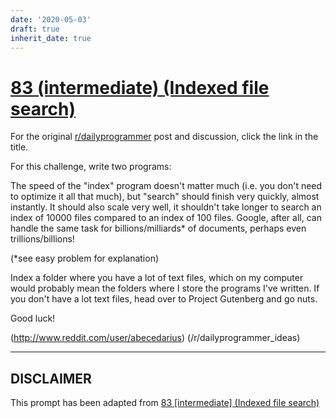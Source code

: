 ```yaml
---
date: '2020-05-03'
draft: true
inherit_date: true
---
```


# [83 (intermediate) (Indexed file search)](https://www.reddit.com/r/dailyprogrammer/comments/xdx4o/7302012_challenge_83_intermediate_indexed_file/)

For the original [r/dailyprogrammer](https://www.reddit.com/r/dailyprogrammer/) post and discussion, click the link in the title.

For this challenge, write two programs: 

The speed of the "index" program doesn't matter much (i.e. you don't need to optimize it all that much), but "search" should finish very quickly, almost instantly. It should also scale very well, it shouldn't take longer to search an index of 10000 files compared to an index of 100 files. Google, after all, can handle the same task for billions/milliards* of documents, perhaps even trillions/billions!

(*see easy problem for explanation)

Index a folder where you have a lot of text files, which on my computer would probably mean the folders where I store the programs I've written. If you don't have a lot text files, head over to Project Gutenberg and go nuts. 

Good luck!

(http://www.reddit.com/user/abecedarius)
(/r/dailyprogrammer_ideas)

----
## **DISCLAIMER**
This prompt has been adapted from [83 [intermediate] (Indexed file search)](https://www.reddit.com/r/dailyprogrammer/comments/xdx4o/7302012_challenge_83_intermediate_indexed_file/
)

